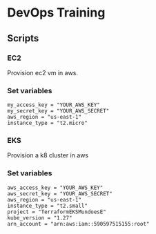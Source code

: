 # DevOps Training

## Scripts

### EC2 

Provision ec2 vm in aws.

### Set variables

```
my_access_key = "YOUR_AWS_KEY"
my_secret_key = "YOUR_AWS_SECRET"
aws_region = "us-east-1"
instance_type = "t2.micro"
```

### EKS

Provision a k8 cluster in aws

### Set variables

```
aws_access_key = "YOUR_AWS_KEY"
aws_secret_key = "YOUR_AWS_SECRET"
aws_region = "us-east-1"
instance_type = "t2.small"
project = "TerraformEKSMundoesE"
kube_version = "1.27"
arn_account = "arn:aws:iam::590597515155:root"
```